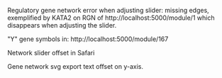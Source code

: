 Regulatory gene network error when adjusting slider: missing edges, exemplified by KATA2 on RGN of
http://localhost:5000/module/1
which disappears when adjusting the slider.

"Y" gene symbols in:
http://localhost:5000/module/167

Network slider offset in Safari

Gene network svg export text offset on y-axis.
